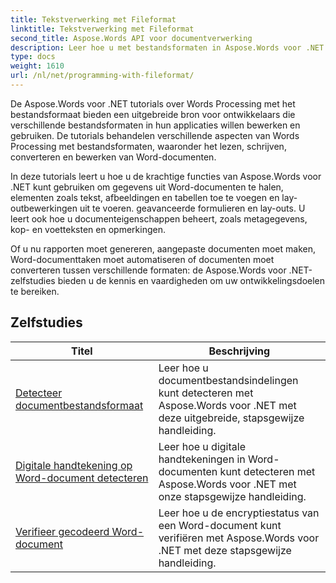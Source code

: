 ```yaml
---
title: Tekstverwerking met Fileformat
linktitle: Tekstverwerking met Fileformat
second_title: Aspose.Words API voor documentverwerking
description: Leer hoe u met bestandsformaten in Aspose.Words voor .NET kunt werken. De tutorials leiden u door de verschillende functies, zoals het detecteren van bestandsformaten en het converteren tussen formaten.
type: docs
weight: 1610
url: /nl/net/programming-with-fileformat/
---
```

De Aspose.Words voor .NET tutorials over Words Processing met het bestandsformaat bieden een uitgebreide bron voor ontwikkelaars die verschillende bestandsformaten in hun applicaties willen bewerken en gebruiken. De tutorials behandelen verschillende aspecten van Words Processing met bestandsformaten, waaronder het lezen, schrijven, converteren en bewerken van Word-documenten.

In deze tutorials leert u hoe u de krachtige functies van Aspose.Words voor .NET kunt gebruiken om gegevens uit Word-documenten te halen, elementen zoals tekst, afbeeldingen en tabellen toe te voegen en lay-outbewerkingen uit te voeren. geavanceerde formulieren en lay-outs. U leert ook hoe u documenteigenschappen beheert, zoals metagegevens, kop- en voetteksten en opmerkingen.

Of u nu rapporten moet genereren, aangepaste documenten moet maken, Word-documenttaken moet automatiseren of documenten moet converteren tussen verschillende formaten: de Aspose.Words voor .NET-zelfstudies bieden u de kennis en vaardigheden om uw ontwikkelingsdoelen te bereiken.

 ## Zelfstudies
| Titel | Beschrijving |
| --- | --- |
| [Detecteer documentbestandsformaat](./detect-file-format/) | Leer hoe u documentbestandsindelingen kunt detecteren met Aspose.Words voor .NET met deze uitgebreide, stapsgewijze handleiding. |
| [Digitale handtekening op Word-document detecteren](./detect-document-signatures/) | Leer hoe u digitale handtekeningen in Word-documenten kunt detecteren met Aspose.Words voor .NET met onze stapsgewijze handleiding. |
| [Verifieer gecodeerd Word-document](./verify-encrypted-document/) | Leer hoe u de encryptiestatus van een Word-document kunt verifiëren met Aspose.Words voor .NET met deze stapsgewijze handleiding. |